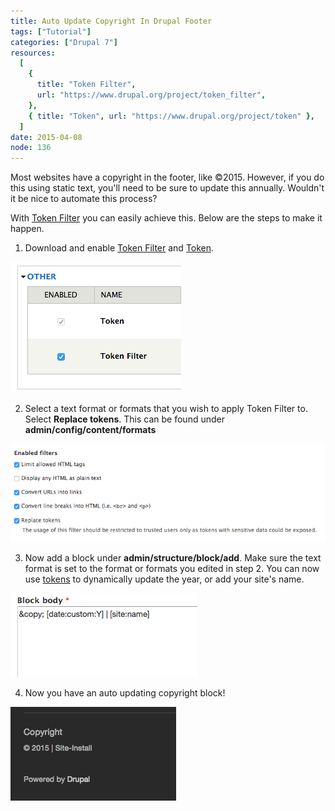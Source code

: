 ```yaml
---
title: Auto Update Copyright In Drupal Footer
tags: ["Tutorial"]
categories: ["Drupal 7"]
resources:
  [
    {
      title: "Token Filter",
      url: "https://www.drupal.org/project/token_filter",
    },
    { title: "Token", url: "https://www.drupal.org/project/token" },
  ]
date: 2015-04-08
node: 136
---
```


Most websites have a copyright in the footer, like ©2015. However, if you do this using static text, you'll need to be sure to update this annually. Wouldn't it be nice to automate this process?

With [Token Filter](https://www.drupal.org/project/token_filter) you can easily achieve this. Below are the steps to make it happen.

1. Download and enable [Token Filter](https://www.drupal.org/project/token_filter) and [Token](https://www.drupal.org/project/token).

![](/assets/images/posts/auto-update-copyright-drupal-footer/Screen-Shot-2015-04-08-at-8.26.58-PM.png)

2. Select a text format or formats that you wish to apply Token Filter to. Select **Replace tokens**. This can be found under **admin/config/content/formats**

![](/assets/images/posts/auto-update-copyright-drupal-footer/Screen-Shot-2015-04-08-at-8.27.22-PM.png)

3. Now add a block under **admin/structure/block/add**. Make sure the text format is set to the format or formats you edited in step 2. You can now use [tokens](https://www.drupal.org/node/390482) to dynamically update the year, or add your site's name.

![](/assets/images/posts/auto-update-copyright-drupal-footer/Screen-20Shot-202015-04-08-20at-208.00.18-20PM.png)

4. Now you have an auto updating copyright block!

![](/assets/images/posts/auto-update-copyright-drupal-footer/Screen-Shot-2015-04-08-at-8.27.42-PM.png)
